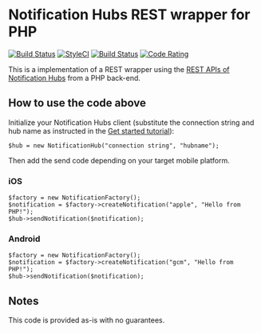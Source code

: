 # Notification Hubs REST wrapper for PHP

[![Build Status](https://travis-ci.org/webwarejp/notificationhubs-rest-php.svg?branch=master)](https://travis-ci.org/webwarejp/notificationhubs-rest-php)
[![StyleCI](https://styleci.io/repos/32438522/shield?branch=master)](https://styleci.io/repos/32438522)
[![Build Status](https://scrutinizer-ci.com/g/webwarejp/notificationhubs-rest-php/badges/build.png?b=master)](https://scrutinizer-ci.com/g/webwarejp/notificationhubs-rest-php/)
[![Code Rating](https://scrutinizer-ci.com/g/webwarejp/notificationhubs-rest-php/badges/quality-score.png?b=master)](https://scrutinizer-ci.com/g/webwarejp/notificationhubs-rest-php/)

This is a implementation of a REST wrapper using the [REST APIs of Notification Hubs](http://msdn.microsoft.com/en-us/library/dn495827.aspx) from a PHP back-end.

## How to use the code above
Initialize your Notification Hubs client (substitute the connection string and hub name as instructed in the [Get started tutorial](http://azure.microsoft.com/en-us/documentation/articles/notification-hubs-ios-get-started/)):

    $hub = new NotificationHub("connection string", "hubname"); 

Then add the send code depending on your target mobile platform.

### iOS

    $factory = new NotificationFactory();
    $notification = $factory->createNotification("apple", "Hello from PHP!");
    $hub->sendNotification($notification);

### Android

    $factory = new NotificationFactory();
    $notification = $factory->createNotification("gcm", "Hello from PHP!");
    $hub->sendNotification($notification);

## Notes
This code is provided as-is with no guarantees.
